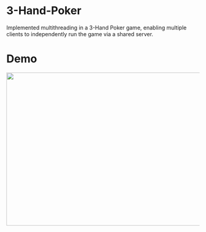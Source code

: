 # 3-Hand-Poker
Implemented multithreading in a 3-Hand Poker game, enabling multiple clients to independently run the game via a shared server.

# Demo
<img src="https://media.giphy.com/media/v1.Y2lkPTc5MGI3NjExYW5xbXE0ZHBob2tqejFlNWZ1MmR2cWF2cW9jd2tnYW9zOXl0Z2liNCZlcD12MV9pbnRlcm5hbF9naWZfYnlfaWQmY3Q9Zw/wrSYINUrkDVAxQBhZ0/giphy.gif" width="600" height="400" />

